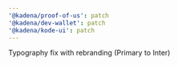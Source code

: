 ```yaml
---
'@kadena/proof-of-us': patch
'@kadena/dev-wallet': patch
'@kadena/kode-ui': patch
---
```


Typography fix with rebranding (Primary to Inter)
